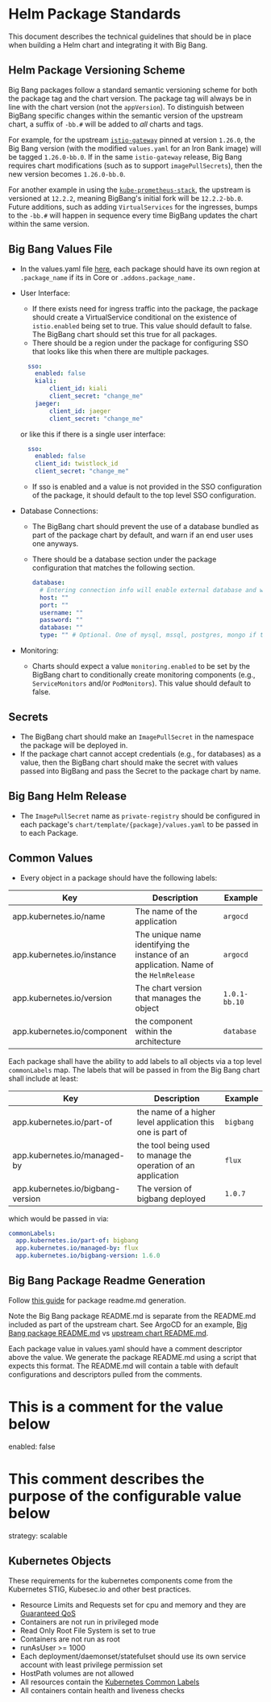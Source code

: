 # Helm Package Standards

This document describes the technical guidelines that should be in place when building a Helm chart and integrating it with Big Bang. 

## Helm Package Versioning Scheme

Big Bang packages follow a standard semantic versioning scheme for both the package tag and the chart version. The package tag will always be in line with the chart version (not the `appVersion`). To distinguish between BigBang specific changes within the semantic version of the upstream chart, a suffix of `-bb.#` will be added to _all_ charts and tags.

For example, for the upstream [`istio-gateway`](https://github.com/istio/istio/tree/1.26.0/manifests/charts/gateway) pinned at version `1.26.0`, the Big Bang version (with the modified `values.yaml` for an Iron Bank image) will be tagged `1.26.0-bb.0`. If in the same `istio-gateway` release, Big Bang requires chart modifications (such as to support `imagePullSecrets`), then the new version becomes `1.26.0-bb.0`.

For another example in using the [`kube-prometheus-stack`](https://github.com/prometheus-community/helm-charts/tree/kube-prometheus-stack-12.2.2/charts/kube-prometheus-stack), the upstream is versioned at `12.2.2`, meaning BigBang's initial fork will be `12.2.2-bb.0`. Future additions, such as adding `VirtualServices` for the ingresses, bumps to the `-bb.#` will happen in sequence every time BigBang updates the chart within the same version.

## Big Bang Values File

* In the values.yaml file [here](../../../chart/values.yaml), each package should have its own region at `.package_name` if its in Core or `.addons.package_name.`
* User Interface:
    * If there exists need for ingress traffic into the package, the package should create a VirtualService conditional on the existence of `istio.enabled` being set to true. This value should default to false.  The BigBang chart should set this true for all packages.
    * There should be a region under the package for configuring SSO that looks like this when there are multiple packages.

    ```yaml
      sso:
        enabled: false
        kiali:
            client_id: kiali
            client_secret: "change_me"
        jaeger:
            client_id: jaeger
            client_secret: "change_me"
    ```

    or like this if there is a single user interface:

    ```yaml
      sso:
        enabled: false
        client_id: twistlock_id
        client_secret: "change_me"
    ```

   * If sso is enabled and a value is not provided in the SSO configuration of the package, it should default to the top level SSO configuration.
* Database Connections:
    * The BigBang chart should prevent the use of a database bundled as part of the package chart by default, and warn if an end user uses one anyways.
    * There should be a database section under the package configuration that matches the following section.

      ```yaml
      database:
        # Entering connection info will enable external database and will auto-create any required secrets.
        host: ""
        port: ""
        username: ""
        password: ""
        database: ""
        type: "" # Optional. One of mysql, mssql, postgres, mongo if ther
      ```

* Monitoring:
    * Charts should expect a value `monitoring.enabled` to be set by the BigBang chart to conditionally create monitoring components (e.g., `ServiceMonitors` and/or `PodMonitors`). This value should default to false.


## Secrets

* The BigBang chart should make an `ImagePullSecret` in the namespace the package will be deployed in.
* If the package chart cannot accept credentials (e.g., for databases) as a value, then the BigBang chart should make the secret with values passed into BigBang and pass the Secret to the package chart by name.  

## Big Bang Helm Release

* The `ImagePullSecret` name as `private-registry` should be configured in each package's `chart/template/{package}/values.yaml` to be passed in to each Package.

## Common Values

* Every object in a package should have the following labels:

| Key | Description | Example |
| ------| -------| ------|
| app.kubernetes.io/name | The name of the application  | `argocd` |
| app.kubernetes.io/instance | The unique name identifying the instance of an application. Name of the `HelmRelease` | `argocd`
| app.kubernetes.io/version | The chart version that manages the object | `1.0.1-bb.10`
| app.kubernetes.io/component | the component within the architecture | `database` |

Each package shall have the ability to add labels to all objects via a top level `commonLabels` map.  The labels that will be passed in from
the Big Bang chart shall include at least:

| Key | Description | Example |
| ------| -------| ------|
| app.kubernetes.io/part-of | the name of a higher level application this one is part of | `bigbang` |
| app.kubernetes.io/managed-by | the tool being used to manage the operation of an application | `flux` |
| app.kubernetes.io/bigbang-version | The version of bigbang deployed | `1.0.7` |

which would be passed in via:

```yaml
commonLabels:
  app.kubernetes.io/part-of: bigbang
  app.kubernetes.io/managed-by: flux
  app.kubernetes.io/bigbang-version: 1.6.0
```

## Big Bang Package Readme Generation

Follow [this guide](https://repo1.dso.mil/big-bang/product/packages/gluon/-/blob/master/docs/bb-package-readme.md?ref_type=heads) for package readme.md generation.

Note the Big Bang package README.md is separate from the README.md included as part of the upstream chart. See ArgoCD for an example, [Big Bang package README.md](https://repo1.dso.mil/big-bang/product/packages/argocd/-/blob/main/README.md?ref_type=heads) vs [upstream chart README.md](https://repo1.dso.mil/big-bang/product/packages/argocd/-/blob/main/chart/README.md?ref_type=heads).

Each package value in values.yaml should have a comment descriptor above the value. We generate the package README.md using a script that expects this format. The README.md will contain a table with default configurations and descriptors pulled from the comments.

# This is a comment for the value below
enabled: false

# This comment describes the purpose of the configurable value below
strategy: scalable

## Kubernetes Objects

These requirements for the kubernetes components come from the Kubernetes STIG, Kubesec.io and other best practices.

* Resource Limits and Requests set for cpu and memory and they are [Guaranteed QoS](https://kubernetes.io/docs/tasks/configure-pod-container/quality-service-pod/#create-a-pod-that-gets-assigned-a-qos-class-of-guaranteed)
* Containers are not run in privileged mode
* Read Only Root File System is set to true
* Containers are not run as root
* runAsUser >= 1000
* Each deployment/daemonset/statefulset should use its own service account with least privilege permission set
* HostPath volumes are not allowed
* All resources contain the [Kubernetes Common Labels](https://kubernetes.io/docs/concepts/overview/working-with-objects/common-labels/)
* All containers contain health and liveness checks
